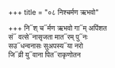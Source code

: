 +++
title = "०८ निश्चर्मण ऋभवो"

+++
नि᳓श् च᳓र्मण ऋभवो गा᳓म् अपिंशत  
सं᳓ वत्से᳓नासृजता मात᳓रम् पु᳓नः  
सउ᳓धन्वनासः सुअपस्य᳓या नरो  
जि᳓व्री यु᳓वाना पित᳓राकृणोतन